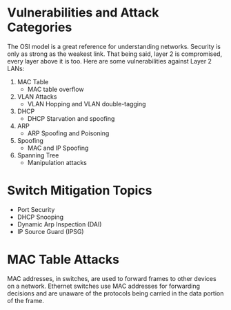 # Vulnerabilities and Attack Categories
The OSI model is a great reference for understanding networks. Security is only as strong as the weakest link. That being said,
layer 2 is compromised, every layer above it is too. Here are some vulnerabilities against Layer 2 LANs:

1. MAC Table
   - MAC table overflow
3. VLAN Attacks
   - VLAN Hopping and VLAN double-tagging
5. DHCP
   - DHCP Starvation and spoofing
7. ARP
   - ARP Spoofing and Poisoning
9. Spoofing
    - MAC and IP Spoofing
11. Spanning Tree
    - Manipulation attacks
# Switch Mitigation Topics
- Port Security
- DHCP Snooping
- Dynamic Arp Inspection (DAI)
- IP Source Guard (IPSG)

# MAC Table Attacks 
MAC addresses, in switches, are used to forward frames to other devices on a network. Ethernet switches use MAC addresses for forwarding 
decisions and are unaware of the protocols being carried in the data portion of the frame. 
